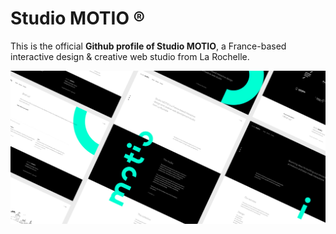 # Studio MOTIO ®
This is the official **Github profile of Studio MOTIO**, a France-based interactive design & creative web studio from La Rochelle.

[![Studio MOTIO](https://raw.githubusercontent.com/studiomotio/.github/main/profile/logo.png "Studio MOTIO")](https://www.studiomotio.com)
